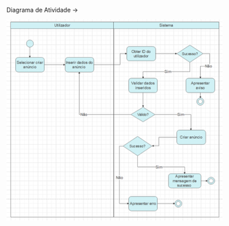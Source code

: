 Diagrama de Atividade ->

![AtividadeCriarAnuncio.png](../../.attachments/AtividadeCriarAnuncio-cad5b36a-7a82-40be-a3f0-1671d0bcd817.png)